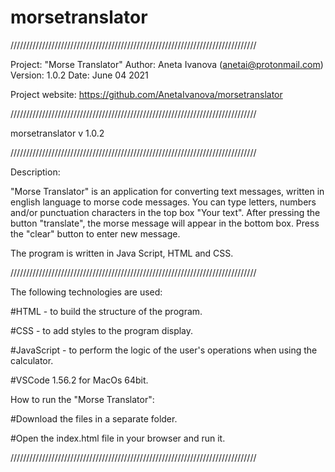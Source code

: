 # morsetranslator

//////////////////////////////////////////////////////////////////////////////

Project: "Morse Translator"
Author: Aneta Ivanova (anetai@protonmail.com)
Version: 1.0.2
Date: June 04 2021

Project website: https://github.com/AnetaIvanova/morsetranslator

//////////////////////////////////////////////////////////////////////////////

morsetranslator v 1.0.2

//////////////////////////////////////////////////////////////////////////////

Description:

"Morse Translator" is an application for converting text messages, written in english language to morse code messages. You can type letters, numbers and/or punctuation characters in the top box "Your text". After pressing the button "translate", the morse message will appear in the bottom box. Press the "clear" button to enter new message.

The program is written in Java Script, HTML and CSS.

//////////////////////////////////////////////////////////////////////////////

The following technologies are used:

#HTML - to build the structure of the program.

#CSS - to add styles to the program display.

#JavaScript - to perform the logic of the user's operations when using the calculator.

#VSCode 1.56.2 for MacOs 64bit.

How to run the "Morse Translator":

#Download the files in a separate folder.

#Open the index.html file in your browser and run it.

//////////////////////////////////////////////////////////////////////////////
